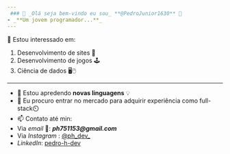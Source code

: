 ```yaml
---
 ### 👋 _Olá seja bem-vindo eu sou_ **@PedroJunior1630** 🙂
- _**Um jovem programador...**_
---
```

👀 Estou interessado em:
  1. Desenvolvimento de sites 🚀
  2. Desenvolvimento de jogos 🕹️
  3. Ciência de dados 🖥️🖱️
---
- 🌱 Estou apredendo **novas linguagens** 💡
- 💞️ Eu procuro entrar no mercado para adquirir experiência como full-stack⏲️
- 📫 Contato até min:
- Via *email* 📧:  **_ph751153@gmail.com_**
- Via *Instagram* : [@ph_dev_](https://www.instagram.com/ph_dev_/)
- *LinkedIn*: [pedro-h-dev](https://www.linkedin.com/in/pedro-h-dev/)

<!---
PedroJunior1630/PedroJunior1630 is a ✨ special ✨ repository because its `README.md` (this file) appears on your GitHub profile.
You can click the Preview link to take a look at your changes.
--->

